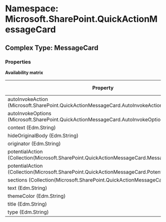# Namespace: Microsoft.SharePoint.QuickActionMessageCard

## Complex Type: MessageCard

### Properties

**Availability matrix**

Property | SPO | SP 2019 | SP 2016 | SP 2013
----------|-----|---------|---------|--------
autoInvokeAction (Microsoft.SharePoint.QuickActionMessageCard.AutoInvokeAction) | ✔ | ✖ | ✖ | ✖
autoInvokeOptions (Microsoft.SharePoint.QuickActionMessageCard.AutoInvokeOptions) | ✔ | ✖ | ✖ | ✖
context (Edm.String) | ✔ | ✔ | ✖ | ✖
hideOriginalBody (Edm.String) | ✔ | ✔ | ✖ | ✖
originator (Edm.String) | ✔ | ✔ | ✖ | ✖
potentialAction (Collection(Microsoft.SharePoint.QuickActionMessageCard.MessageCardAction)) | ✖ | ✔ | ✖ | ✖
potentialAction (Collection(Microsoft.SharePoint.QuickActionMessageCard.PotentialAction)) | ✔ | ✖ | ✖ | ✖
sections (Collection(Microsoft.SharePoint.QuickActionMessageCard.Section)) | ✔ | ✔ | ✖ | ✖
text (Edm.String) | ✔ | ✔ | ✖ | ✖
themeColor (Edm.String) | ✔ | ✔ | ✖ | ✖
title (Edm.String) | ✔ | ✔ | ✖ | ✖
type (Edm.String) | ✔ | ✔ | ✖ | ✖
